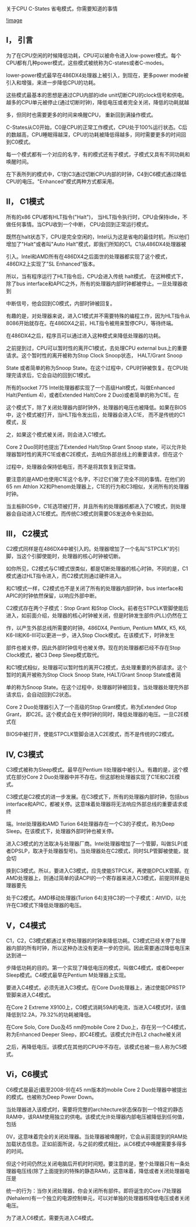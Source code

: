 
关于CPU C-States 省电模式，你需要知道的事情

[!image](https://github.com/wangdongyu1989/Linux_Knowledege/blob/master/image/25871104_1329203344Dd1G.png)

## I， 引言

为了在CPU空闲的时候降低功耗，CPU可以被命令进入low-power模式。每个CPU都有几种power模式，这些模式被统称为C-states或者C-modes。

lower-power模式最早在486DX4处理器上被引入，到现在，更多power mode被引入和增强，来进一步降低CPU的功耗。

这些模式最基本的思想是通过CPU内部的idle unit切断CPU的clock信号和供电。越多的CPU单元被停止(通过切断时钟)，降低电压或者完全关闭，降低的功耗就越

多，但同时也需要更多的时间来唤醒CPU， 重新回到满操作模式。

C-States从C0开始，C0是CPU的正常工作模式，CPU处于100%运行状态。C后的数越高，CPU睡眠得越深，CPU的功耗被降低得越多，同时需要更多的时间回到C0模式。

每一个模式都有一个对应的名字，有的模式还有子模式，子模式又具有不同功耗和唤醒时间。

在下表所列的模式中，C1到C3通过切断CPU内部的时钟，C4到C6模式通过降低CPU的电压。"Enhanced"模式两种方式都采用。

## II， C1模式

所有的x86 CPU都有HLT指令("Halt")， 当HLT指令执行时，CPU会保持idle，不做任何事情。当CPU收到一个中断， CPU会回到正常运行模式。

既然在halt状态下，CPU是完全空闲的，Intel认为这是省电的最佳时机，所以他们增加了"Halt"或者叫"Auto Halt"模式，即我们所知的C1。C1从486DX4处理器被

引入。Intel和AMD所有在486DX4之后面世的处理器都实现了这个模式，486DX2上实现了"SL Enhanced"版本。

所以，当有程序运行了HLT指令后，CPU会进入传统 halt模式， 在这种模式下，除了bus interface和APIC之外，所有的处理器内部时钟都被停止。一旦处理器收到

中断信号，他会回到C0模式，内部时钟被回复。

有趣的是，对处理器来说，进入C1模式并不需要特殊的编程工作，因为HLT指令从8086开始就存在。在486DX4之前，HLT指令被用来暂停CPU，等待终端。

在486DX4之后，程序员可以通过进入这种模式来降低处理器的功耗。

之前提到过，CPU可以暂时性的离开C1模式，去处理CPU external bus上的重要请求。这个暂时性的离开被称为Stop Clock Snoop状态， HALT/Grant Snoop 

State 或者简单的称为Snoop State。在这个过程中，CPU时钟被恢复。在CPU处理完请求后，它会自动的回到C1模式。

所有的socket 775 Intel处理器都实现了一个高级Halt模式，叫做Enhanced Halt(Pentium 4)，或者Extended Halt(Core 2 Duo)或者简单的称为C1E。在

这个模式下，除了关闭处理器内部时钟外，处理器的电压也被降低。如果在BIOS中，这个模式被打开，当HLT指令发出后，处理器会进入C1E， 而不是传统的C1模式，反

之，如果这个模式被关闭，则会进入C1模式。

Core 2 Duo同时也提出了Extended Halt/Stop Grant Snoop state，可以允许处理器暂时性的离开C1E或者C2E模式，去响应外部总线上的重要请求，但在这个

过程中，处理器会保持低电压，而不是将其恢复到正常值。

要注意的是AMD也使用C1E这个名字，不过它们做了完全不同的事情。在他们的65 nm Athlon X2和Phenom处理器上，C1E的行为和C3相似，关闭所有的处理器时钟。

当主板BIOS中，C1E选项被打开，并且所有的处理器核都进入了C1模式，则处理器会自动进入C1E模式。而传统C3模式则需要OS发送命令来劲如。

## III， C2模式

C2模式同样是在486DX4中被引入的。处理器增加了一个名叫"STPCLK"的引脚，当这个引脚使能时，处理器的核心时钟被切断。

如你所见，C2模式与C1模式很类似，都是切断处理器的核心时钟。不同的是，C1模式通过HLT指令进入，而C2模式则通过硬件进入。

和C1模式一样，C2模式也不是关闭了所有的处理器内部时钟，bus interface和APIC的时钟依然保留，以响应外部中断。

C2模式存在两个子模式：Stop Grant 和Stop Clock。前者在STPCLK管脚使能后进入，如前面介绍，处理器的核心时钟被关闭，但是时钟发生部件(PLL)仍然在工

作，以产生外部总线所需要的时钟。486DX4, Pentium, Pentium MMX, K5, K6, K6-II和K6-III可以更进一步，进入Stop Clock模式。在该模式下，时钟发生

部件也被关停，因此外部时钟信号也被关停。现在的处理器都已经不存在Stop Clock模式，被C3 Deep Sleep模式取代。

和C1模式相似，处理器可以暂时性的离开C2模式，去处理重要的外部请求。这个暂时的离开被称为Stop Clock Snoop State, HALT/Grant Snoop State或者简

单的称为Snoop State。在这个过程中，处理器时钟被回复。当处理器处理完外部请求后，会自动回到C2状态。

Core 2 Duo处理器引入了一个高级的Stop Grant模式，称为Extended Gtop Grant， 即C2E。这个模式会在关停时钟的同时，降低处理器的电压。一旦C2E模式在

BIOS中被打开，使能STPCLK管脚会进入C2E模式，而不是传统的C2模式。

## IV, C3模式

C3模式被称为Sleep模式。最早在Pentium II处理器中被引入。有趣的是，这个模式在部分Core 2 Duo处理器中并不存在。但这部粉处理器实现了C1E和C2E模式。

C3模式是C2模式的进一步发展。在C3模式下，所有的处理器内部时钟，包括bus interface和APIC，都被关停。这意味着处理器将无法响应外部总线的重要请求或终

端。Intel处理器和AMD Turion 64处理器存在一个C3的子模式，称为Deep Sleep。在该模式下，处理器外部时钟也被关停。

进入C3模式的方法取决与处理器厂商。Intel处理器增加了一个管脚，叫做SLP(或者DPSLP，取决于处理器型号)。当处理器处在C2模式，同时SLP管脚被使能，就会切

换到C3模式。所以，要进入C3模式，应先使能STPCLK，再使能DPCLK管脚。在AMD处理器上，则通过简单的读ACPI的一个寄存器来进入C3模式，前提同样是处理器要先

处于C2模式。AMD移动处理器(Turion 64)支持C3的一个子模式：AltVID，以允许在C3模式下降低处理器的电压。

## V，C4模式

C1，C2，C3模式都通过关停处理器的时钟来降低功耗。C3模式已经关停了处理器内部的所有时钟，所以这种办法没有更进一步的空间。因此需要通过降低电压来达到进一

步降低功耗的目的。第一个实现了降低电压的模式，叫做C4模式，或者Deeper Sleep模式。C4模式最早在Pentium M处理器上实现。

要进入C4模式，必须先进入C3模式。在Core Duo处理器上，通过使能DPRSTP管脚来进入C4模式。

在Core 2 Extreme X9100上，C0模式消耗59A的电流，当进入C4模式时，该值降低到12.2A，79.32%的功耗被降低。

在Core Solo, Core Duo及45 nm的mobile Core 2 Duo上，存在另一个C4模式，称为Enhanced Deeper Sleep，即C4E模式。该模式允许在L2 chache被关闭

之后，再降低电压。该模式在其他的CPU中不存在。该模式也被一些人称为C5模式。

## Vi，C6模式

C6模式是最近(截至2008-9)在45 nm版本的mobile Core 2 Duo处理器中被提出的模式。也被称为Deep Power Down。

当处理器进入该模式时，需要将完整的architecture状态保存到一个特定的静态RAM中，该RAM使用独立的供电。该模式允许处理器内部电压被降低到任何值，包括

0V，这意味着完全的关闭处理器。当处理器被唤醒时，它会从前面提到的RAM处加载状态信息。正如前面所说，与之前的模式相比，从C6模式中唤醒需要多得多的时间。

但这个时间仍然比关闭电脑后开机时时间短。要注意的是，整个处理器只有一条处理器电压线(除了上面提到的特殊的静态RAM)，这意味着，降低或者关闭处理器电压是

统一的行为：当你关闭处理器，你会关闭所有部件。即将诞生的Core i7处理器(Nehalem)有一个独立的电源控制单元，可以对单独的处理器核降低电压或者关闭电压。

为了进入C6模式，需要先进入C4模式。


